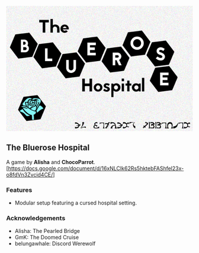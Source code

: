 ![Banner](flavours/bluerose/assets/Bluerose.png?raw=true)

## The Bluerose Hospital

A game by **Alisha** and **ChocoParrot**.
[https://docs.google.com/document/d/16xNLCIk62Rs5hktebFAShfel23x-o8fdVn3Zvcid4CE/]

### Features

- Modular setup featuring a cursed hospital setting.

### Acknowledgements

- Alisha: The Pearled Bridge
- GmK: The Doomed Cruise
- belungawhale: Discord Werewolf
